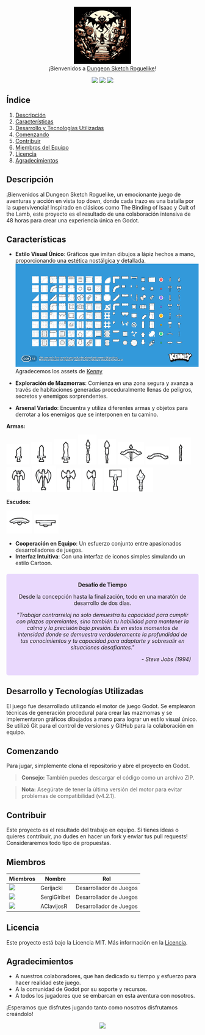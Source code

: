 <p align="center">
  <img src="./Game Design/assets/logo.jpg" width="150" alt="Logo"/><br/>
  ¡Bienvenidos a <a href="https://github.com/SergiGiribet">Dungeon Sketch Roguelike</a>!
</p>

<p align="center">
  <a href="https://github.com/SergiGiribet/Game-Design/stargazers"><img src="https://img.shields.io/github/stars/SergiGiribet/Game-Design?colorA=363a4f&colorB=b7bdf8&style=for-the-badge"></a>
  <a href="https://github.com/SergiGiribet/Game-Design/issues"><img src="https://img.shields.io/github/issues/SergiGiribet/Game-Design?colorA=363a4f&colorB=f5a97f&style=for-the-badge"></a>
  <a href="https://github.com/SergiGiribet/Game-Design/contributors"><img src="https://img.shields.io/github/contributors/SergiGiribet/Game-Design?colorA=363a4f&colorB=a6da95&style=for-the-badge"></a>
</p>

## Índice
1. [Descripción](#descripción)
2. [Características](#características)
3. [Desarrollo y Tecnologías Utilizadas](#desarrollo-y-tecnologías-utilizadas)
4. [Comenzando](#comenzando)
5. [Contribuir](#contribuir)
6. [Miembros del Equipo](#miembros-del-equipo)
7. [Licencia](#licencia)
8. [Agradecimientos](#agradecimientos)

## Descripción
¡Bienvenidos al Dungeon Sketch Roguelike, un emocionante juego de aventuras y acción en vista top down, donde cada trazo es una batalla por la supervivencia! Inspirado en clásicos como The Binding of Isaac y Cult of the Lamb, este proyecto es el resultado de una colaboración intensiva de 48 horas para crear una experiencia única en Godot.

## Características
- **Estilo Visual Único**: Gráficos que imitan dibujos a lápiz hechos a mano, proporcionando una estética nostálgica y detallada.
  ![Sketch](Game%20Design/assets/kenney_scribbledungeons/Preview.png)
  Agradecemos los assets de [Kenny](https://kenney-assets.itch.io/)

- **Exploración de Mazmorras**: Comienza en una zona segura y avanza a través de habitaciones generadas proceduralmente llenas de peligros, secretos y enemigos sorprendentes.
- **Arsenal Variado**: Encuentra y utiliza diferentes armas y objetos para derrotar a los enemigos que se interponen en tu camino.

**Armas:**

  ![Dagger](Game%20Design/assets/kenney_scribbledungeons/Weapons/Dagger.png)
  ![Small Sword](Game%20Design/assets/kenney_scribbledungeons/Weapons/Small_Sword.png)
  ![Large Sword](Game%20Design/assets/kenney_scribbledungeons/Weapons/Long_Sword.png)
  ![Spear](Game%20Design/assets/kenney_scribbledungeons/Weapons/Spear.png)
  ![Spear2](Game%20Design/assets/kenney_scribbledungeons/Weapons/Spear2.png)
  ![Charged Arch](Game%20Design/assets/kenney_scribbledungeons/Weapons/Charged_Arch.png)
  ![Arch](Game%20Design/assets/kenney_scribbledungeons/Weapons/Arch.png)
  ![Arrow](Game%20Design/assets/kenney_scribbledungeons/Weapons/Arrow.png)
  ![Axe1](Game%20Design/assets/kenney_scribbledungeons/Weapons/Axe1.png)
  ![Axe2](Game%20Design/assets/kenney_scribbledungeons/Weapons/Axe2.png)
  ![Axe3](Game%20Design/assets/kenney_scribbledungeons/Weapons/Axe3.png)
  ![Tomahawk](Game%20Design/assets/kenney_scribbledungeons/Weapons/Tomahawk.png)
  ![Hammer](Game%20Design/assets/kenney_scribbledungeons/Weapons/Hammer.png)
  ![Magic Bar](Game%20Design/assets/kenney_scribbledungeons/Weapons/Magic_Bar.png)


**Escudos:**

  ![Curved Shield](Game%20Design/assets/kenney_scribbledungeons/Weapons/Curve_Shield.png)
  ![Shield](Game%20Design/assets/kenney_scribbledungeons/Weapons/Shield.png)

- **Cooperación en Equipo**: Un esfuerzo conjunto entre apasionados desarrolladores de juegos.
- **Interfaz Intuitiva**: Con una interfaz de iconos simples simulando un estilo Cartoon.

<div style="background-color: #E9D8FD; padding: 20px; border-radius: 5px; margin-top: 20px; text-align: center;">
  <strong>Desafío de Tiempo</strong>
  <p>Desde la concepción hasta la finalización, todo en una maratón de desarrollo de dos días.</p>
  <p><em>"Trabajar contrarreloj no solo demuestra tu capacidad para cumplir con plazos apremiantes, sino también tu habilidad para mantener la calma y la precisión bajo presión. Es en estos momentos de intensidad donde se demuestra verdaderamente la profundidad de tus conocimientos y tu capacidad para adaptarte y sobresalir en situaciones desafiantes."</em></p>
  <p style="font-style: italic; text-align: right;">- Steve Jobs (1994)</p>
</div>


## Desarrollo y Tecnologías Utilizadas <a name="desarrollo-y-tecnologías-utilizadas"></a>
El juego fue desarrollado utilizando el motor de juego Godot. Se emplearon técnicas de generación procedural para crear las mazmorras y se implementaron gráficos dibujados a mano para lograr un estilo visual único. Se utilizó Git para el control de versiones y GitHub para la colaboración en equipo.

## Comenzando
Para jugar, simplemente clona el repositorio y abre el proyecto en Godot.

> **Consejo:** También puedes descargar el código como un archivo ZIP.

> **Nota:** Asegúrate de tener la última versión del motor para evitar problemas de compatibilidad (v4.2.1).

## Contribuir
Este proyecto es el resultado del trabajo en equipo. Si tienes ideas o quieres contribuir, ¡no dudes en hacer un fork y enviar tus pull requests! Consideraremos todo tipo de propuestas.

## Miembros
| Miembros | Nombre     | Rol                    |
|----------|------------|------------------------|
| <img src="https://github.com/Gerijacki.png" width="30"> | Gerijacki  | Desarrollador de Juegos |
| <img src="https://github.com/SergiGiribet.png" width="30"> | SergiGiribet   | Desarrollador de Juegos |
| <img src="https://github.com/AClavijosR.png" width="30"> | AClavijosR | Desarrollador de Juegos |

## Licencia
Este proyecto está bajo la Licencia MIT. Más información en la [Licencia](./LICENSE).

## Agradecimientos
- A nuestros colaboradores, que han dedicado su tiempo y esfuerzo para hacer realidad este juego.
- A la comunidad de Godot por su soporte y recursos.
- A todos los jugadores que se embarcan en esta aventura con nosotros.

¡Esperamos que disfrutes jugando tanto como nosotros disfrutamos creándolo!

<p align="center">
  <img src="https://raw.githubusercontent.com/Trilokia/Trilokia/379277808c61ef204768a61bbc5d25bc7798ccf1/bottom_header.svg" />
</p>
